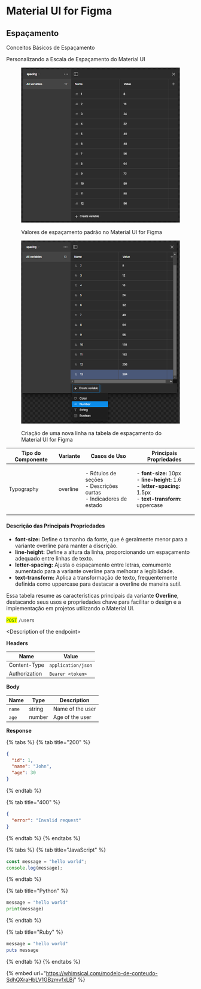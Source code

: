 # Material UI for Figma

## Espaçamento

Conceitos Básicos de Espaçamento

Personalizando a Escala de Espaçamento do Material UI

<figure><img src="../.gitbook/assets/image.png" alt=""><figcaption><p>Valores de espaçamento padrão no Material UI for Figma</p></figcaption></figure>

<figure><img src="../.gitbook/assets/image (1).png" alt=""><figcaption><p>Criação de uma nova linha na tabela de espaçamento do Material UI for Figma</p></figcaption></figure>



| **Tipo do Componente** | **Variante** | **Casos de Uso**                                                             | **Principais Propriedades**                                                                                                                                                  |
| ---------------------- | ------------ | ---------------------------------------------------------------------------- | ---------------------------------------------------------------------------------------------------------------------------------------------------------------------------- |
| Typography             | overline     | <p>- Rótulos de seções<br>- Descrições curtas<br>- Indicadores de estado</p> | <p>- <strong>font-size:</strong> 10px<br>- <strong>line-height:</strong> 1.6<br>- <strong>letter-spacing:</strong> 1.5px<br>- <strong>text-transform:</strong> uppercase</p> |

#### Descrição das Principais Propriedades

* **font-size:** Define o tamanho da fonte, que é geralmente menor para a variante overline para manter a discrição.
* **line-height:** Define a altura da linha, proporcionando um espaçamento adequado entre linhas de texto.
* **letter-spacing:** Ajusta o espaçamento entre letras, comumente aumentado para a variante overline para melhorar a legibilidade.
* **text-transform:** Aplica a transformação de texto, frequentemente definida como uppercase para destacar a overline de maneira sutil.

Essa tabela resume as características principais da variante **Overline**, destacando seus usos e propriedades chave para facilitar o design e a implementação em projetos utilizando o Material UI.

<mark style="color:green;">`POST`</mark> `/users`

\<Description of the endpoint>

**Headers**

| Name          | Value              |
| ------------- | ------------------ |
| Content-Type  | `application/json` |
| Authorization | `Bearer <token>`   |

**Body**

| Name   | Type   | Description      |
| ------ | ------ | ---------------- |
| `name` | string | Name of the user |
| `age`  | number | Age of the user  |

**Response**

{% tabs %}
{% tab title="200" %}
```json
{
  "id": 1,
  "name": "John",
  "age": 30
}
```
{% endtab %}

{% tab title="400" %}
```json
{
  "error": "Invalid request"
}
```
{% endtab %}
{% endtabs %}

{% tabs %}
{% tab title="JavaScript" %}
```javascript
const message = "hello world";
console.log(message);
```
{% endtab %}

{% tab title="Python" %}
```python
message = "hello world"
print(message)
```
{% endtab %}

{% tab title="Ruby" %}
```ruby
message = "hello world"
puts message
```
{% endtab %}
{% endtabs %}



{% embed url="https://whimsical.com/modelo-de-conteudo-SdhQXraHbLV1GBzmvfxLBj" %}
